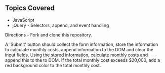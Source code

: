 
## Topics Covered
- JavaScript
- jQuery - Selectors, append, and event handling


Directions - Fork and clone this repository.



A 'Submit' button should collect the form information, store the information to calculate monthly costs, append information to the DOM and clear the input fields. Using the stored information, calculate monthly costs and append this to the to DOM. If the total monthly cost exceeds $20,000, add a red background color to the total monthly cost.
